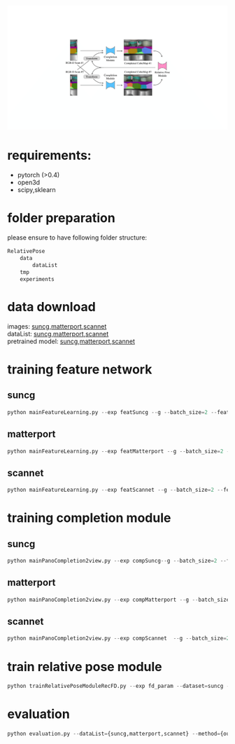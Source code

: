
![alt tag](overview.png)

# requirements:
* pytorch (>0.4)
* open3d 
* scipy,sklearn

# folder preparation
please ensure to have following folder structure:
``` shell
RelativePose
    data
        dataList
    tmp
    experiments
```

# data download
images: [suncg](https://www.google.com),[matterport](https://www.google.com),[scannet](https://www.google.com)<br/>
dataList: [suncg](https://www.google.com),[matterport](https://www.google.com),[scannet](https://www.google.com)<br/>
pretrained model: [suncg](https://www.google.com),[matterport](https://www.google.com),[scannet](https://www.google.com)<br/>

# training feature network
## suncg
```python
python mainFeatureLearning.py --exp featSuncg --g --batch_size=2 --featurelearning=1 --maskMethod=second --resume --dataList=suncg --outputType=rgbdnsf --snumclass=15
```

## matterport
```python
python mainFeatureLearning.py --exp featMatterport --g --batch_size=2 --featurelearning=1 --maskMethod=second --resume --dataList=matterport --outputType=rgbdnsf --snumclass=15
```
## scannet
```python
python mainFeatureLearning.py --exp featScannet --g --batch_size=2 --featurelearning=1 --maskMethod=kinect --resume --dataList=scannet --outputType=rgbdnsf --snumclass=21
```
# training completion module
## suncg
```python
python mainPanoCompletion2view.py --exp compSuncg--g --batch_size=2 --featurelearning=1 --maskMethod=second --resume --dataList=suncg --outputType=rgbdnsf --snumclass=15
```
## matterport
```python
python mainPanoCompletion2view.py --exp compMatterport --g --batch_size=2 --featurelearning=1 --maskMethod=second --resume --dataList=matterport --outputType=rgbdnsf --snumclass=15
```
## scannet
```python
python mainPanoCompletion2view.py --exp compScannet  --g --batch_size=2 --featurelearning=1 --maskMethod=kinect --resume --dataList=scannet --outputType=rgbdnsf --snumclass=21 --useTanh=0
```
# train relative pose module
```python
python trainRelativePoseModuleRecFD.py --exp fd_param --dataset=suncg --snumclass=15 --split=val --para_init={param for previous iter} --rlevel={recurrent level}
```
# evaluation
```python
python evaluation.py --dataList={suncg,matterport,scannet} --method={ours,ours_nr,ours_nc,gs,cgs,super4pcs} --exp=eval --num_repeat=10 --para={param file}
```




